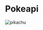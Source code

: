 # Pokeapi

![pikachu](https://github.com/DarwinLF/Pokeapi/assets/118573390/428acdb5-96c5-4441-9926-b75a3d9b14bf)
